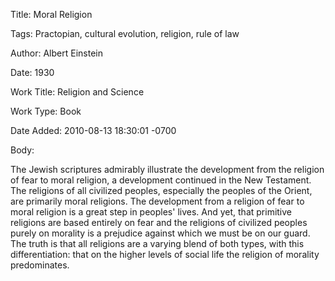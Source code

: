 Title:  Moral Religion

Tags:   Practopian, cultural evolution, religion, rule of law

Author: Albert Einstein

Date:   1930

Work Title: Religion and Science

Work Type: Book

Date Added: 2010-08-13 18:30:01 -0700

Body: 

The Jewish scriptures admirably illustrate the development from the religion of fear to moral religion, a development continued in the New Testament. The religions of all civilized peoples, especially the peoples of the Orient, are primarily moral religions. The development from a religion of fear to moral religion is a great step in peoples' lives. And yet, that primitive religions are based entirely on fear and the religions of civilized peoples purely on morality is a prejudice against which we must be on our guard. The truth is that all religions are a varying blend of both types, with this differentiation: that on the higher levels of social life the religion of morality predominates.


